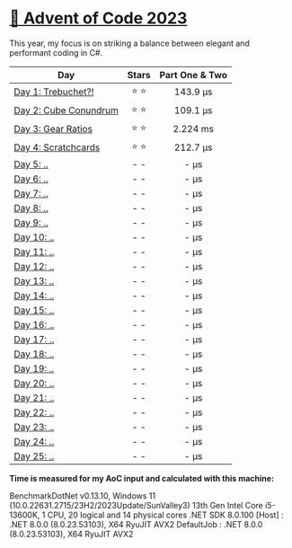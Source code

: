 # [🎄 Advent of Code 2023](https://adventofcode.com/2023)

This year, my focus is on striking a balance between elegant and performant coding in C#.

| Day                                                                                                                   |  Stars  | Part One \& Two  |
| --------------------------------------------------------------------------------------------------------------------- | :-----: | :-------: |
| [Day 1: Trebuchet?!](https://github.com/dr124/advent-of-code/blob/master/Advent._2023/Week1/Day1.cs) | ⭐️ ⭐️ | 143.9 µs |
| [Day 2: Cube Conundrum ](https://github.com/dr124/advent-of-code/blob/master/Advent._2023/Week1/Day2.cs) | ⭐️ ⭐️ | 109.1 µs |
| [Day 3: Gear Ratios](https://github.com/dr124/advent-of-code/blob/master/Advent._2023/Week1/Day3.cs)  | ⭐️ ⭐️ | 2.224 ms |
| [Day 4: Scratchcards](https://github.com/dr124/advent-of-code/blob/master/Advent._2023/Week1/Day4.cs)   | ⭐️ ⭐️ | 212.7 µs |   
| [Day 5: ..](https://github.com/dr124/advent-of-code/blob/master/Advent._2023/Week1/Day5.cs)   | - - | - µs |   
| [Day 6: ..](https://github.com/dr124/advent-of-code/blob/master/Advent._2023/Week1/Day6.cs)   | - - | - µs |  
| [Day 7: ..](https://github.com/dr124/advent-of-code/blob/master/Advent._2023/Week1/Day7.cs)   | - - | - µs | 
| [Day 8: ..](https://github.com/dr124/advent-of-code/blob/master/Advent._2023/Week2/Day8.cs)   | - - | - µs |  
| [Day 9: ..](https://github.com/dr124/advent-of-code/blob/master/Advent._2023/Week2/Day9.cs)   | - - | - µs |  
| [Day 10: ..](https://github.com/dr124/advent-of-code/blob/master/Advent._2023/Week2/Day10.cs) | - - | - µs |  
| [Day 11: ..](https://github.com/dr124/advent-of-code/blob/master/Advent._2023/Week2/Day11.cs) | - - | - µs |  
| [Day 12: ..](https://github.com/dr124/advent-of-code/blob/master/Advent._2023/Week2/Day12.cs) | - - | - µs |  
| [Day 13: ..](https://github.com/dr124/advent-of-code/blob/master/Advent._2023/Week2/Day13.cs) | - - | - µs |  
| [Day 14: ..](https://github.com/dr124/advent-of-code/blob/master/Advent._2023/Week2/Day14.cs) | - - | - µs | 
| [Day 15: ..](https://github.com/dr124/advent-of-code/blob/master/Advent._2023/Week3/Day15.cs) | - - | - µs |  
| [Day 16: ..](https://github.com/dr124/advent-of-code/blob/master/Advent._2023/Week3/Day16.cs) | - - | - µs |  
| [Day 17: ..](https://github.com/dr124/advent-of-code/blob/master/Advent._2023/Week3/Day17.cs) | - - | - µs |  
| [Day 18: ..](https://github.com/dr124/advent-of-code/blob/master/Advent._2023/Week3/Day18.cs) | - - | - µs |  
| [Day 19: ..](https://github.com/dr124/advent-of-code/blob/master/Advent._2023/Week3/Day19.cs) | - - | - µs |  
| [Day 20: ..](https://github.com/dr124/advent-of-code/blob/master/Advent._2023/Week3/Day20.cs) | - - | - µs |  
| [Day 21: ..](https://github.com/dr124/advent-of-code/blob/master/Advent._2023/Week3/Day21.cs) | - - | - µs |  
| [Day 22: ..](https://github.com/dr124/advent-of-code/blob/master/Advent._2023/Week4/Day22.cs) | - - | - µs |  
| [Day 23: ..](https://github.com/dr124/advent-of-code/blob/master/Advent._2023/Week4/Day23.cs) | - - | - µs |  
| [Day 24: ..](https://github.com/dr124/advent-of-code/blob/master/Advent._2023/Week4/Day24.cs) | - - | - µs |  
| [Day 25: ..](https://github.com/dr124/advent-of-code/blob/master/Advent._2023/Week4/Day25.cs) | - - | - µs |  


**Time is measured for my AoC input and calculated with this machine:**

BenchmarkDotNet v0.13.10, Windows 11 (10.0.22631.2715/23H2/2023Update/SunValley3)
13th Gen Intel Core i5-13600K, 1 CPU, 20 logical and 14 physical cores
.NET SDK 8.0.100
  [Host]     : .NET 8.0.0 (8.0.23.53103), X64 RyuJIT AVX2
  DefaultJob : .NET 8.0.0 (8.0.23.53103), X64 RyuJIT AVX2
